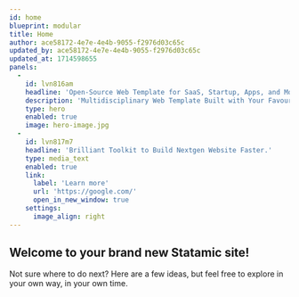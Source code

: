 ```yaml
---
id: home
blueprint: modular
title: Home
author: ace58172-4e7e-4e4b-9055-f2976d03c65c
updated_by: ace58172-4e7e-4e4b-9055-f2976d03c65c
updated_at: 1714598655
panels:
  -
    id: lvn816am
    headline: 'Open-Source Web Template for SaaS, Startup, Apps, and More'
    description: 'Multidisciplinary Web Template Built with Your Favourite Technology - HTML Bootstrap, Tailwind and React NextJS.'
    type: hero
    enabled: true
    image: hero-image.jpg
  -
    id: lvn817m7
    headline: 'Brilliant Toolkit to Build Nextgen Website Faster.'
    type: media_text
    enabled: true
    link:
      label: 'Learn more'
      url: 'https://google.com/'
      open_in_new_window: true
    settings:
      image_align: right
---
```

## Welcome to your brand new Statamic site!

Not sure where to do next? Here are a few ideas, but feel free to explore in your own way, in your own time.
